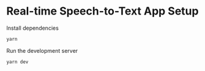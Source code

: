 # Real-time Speech-to-Text App Setup

Install dependencies

```bash
yarn
```

Run the development server

```bash
yarn dev
```
